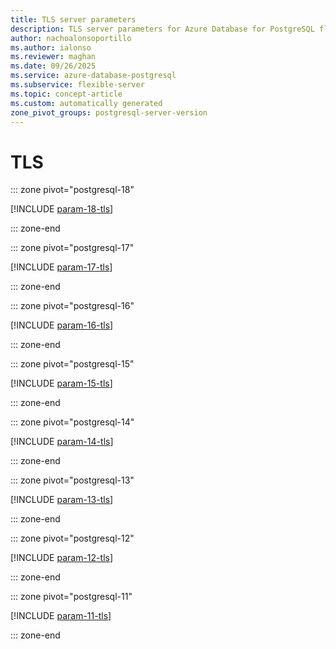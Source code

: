 ```yaml
---
title: TLS server parameters
description: TLS server parameters for Azure Database for PostgreSQL flexible server.
author: nachoalonsoportillo
ms.author: ialonso
ms.reviewer: maghan
ms.date: 09/26/2025
ms.service: azure-database-postgresql
ms.subservice: flexible-server
ms.topic: concept-article
ms.custom: automatically generated
zone_pivot_groups: postgresql-server-version
---
```

# TLS


::: zone pivot="postgresql-18"

[!INCLUDE [param-18-tls](./includes/param-18-tls.md)]

::: zone-end


::: zone pivot="postgresql-17"

[!INCLUDE [param-17-tls](./includes/param-17-tls.md)]

::: zone-end


::: zone pivot="postgresql-16"

[!INCLUDE [param-16-tls](./includes/param-16-tls.md)]

::: zone-end


::: zone pivot="postgresql-15"

[!INCLUDE [param-15-tls](./includes/param-15-tls.md)]

::: zone-end


::: zone pivot="postgresql-14"

[!INCLUDE [param-14-tls](./includes/param-14-tls.md)]

::: zone-end


::: zone pivot="postgresql-13"

[!INCLUDE [param-13-tls](./includes/param-13-tls.md)]

::: zone-end


::: zone pivot="postgresql-12"

[!INCLUDE [param-12-tls](./includes/param-12-tls.md)]

::: zone-end


::: zone pivot="postgresql-11"

[!INCLUDE [param-11-tls](./includes/param-11-tls.md)]

::: zone-end


